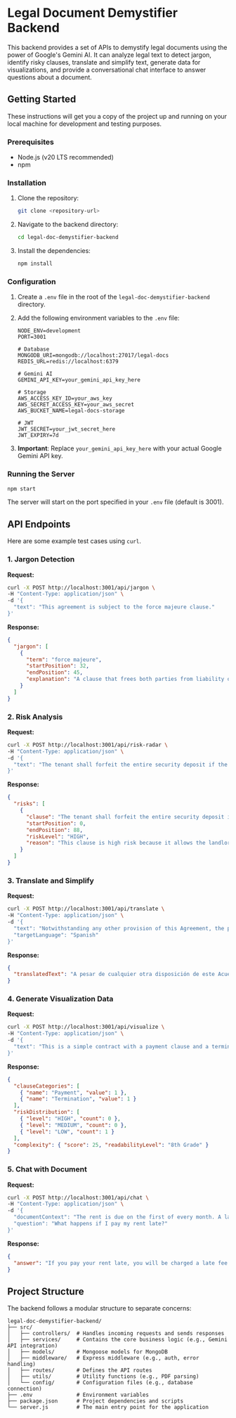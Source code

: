 # Legal Document Demystifier Backend

This backend provides a set of APIs to demystify legal documents using the power of Google's Gemini AI. It can analyze legal text to detect jargon, identify risky clauses, translate and simplify text, generate data for visualizations, and provide a conversational chat interface to answer questions about a document.

## Getting Started

These instructions will get you a copy of the project up and running on your local machine for development and testing purposes.

### Prerequisites

- Node.js (v20 LTS recommended)
- npm

### Installation

1. Clone the repository:
   ```sh
   git clone <repository-url>
   ```
2. Navigate to the backend directory:
   ```sh
   cd legal-doc-demystifier-backend
   ```
3. Install the dependencies:
   ```sh
   npm install
   ```

### Configuration

1. Create a `.env` file in the root of the `legal-doc-demystifier-backend` directory.
2. Add the following environment variables to the `.env` file:

   ```
   NODE_ENV=development
   PORT=3001

   # Database
   MONGODB_URI=mongodb://localhost:27017/legal-docs
   REDIS_URL=redis://localhost:6379

   # Gemini AI
   GEMINI_API_KEY=your_gemini_api_key_here

   # Storage
   AWS_ACCESS_KEY_ID=your_aws_key
   AWS_SECRET_ACCESS_KEY=your_aws_secret
   AWS_BUCKET_NAME=legal-docs-storage

   # JWT
   JWT_SECRET=your_jwt_secret_here
   JWT_EXPIRY=7d
   ```

3. **Important**: Replace `your_gemini_api_key_here` with your actual Google Gemini API key.

### Running the Server

```sh
npm start
```

The server will start on the port specified in your `.env` file (default is 3001).

## API Endpoints

Here are some example test cases using `curl`.

### 1. Jargon Detection

**Request:**

```sh
curl -X POST http://localhost:3001/api/jargon \
-H "Content-Type: application/json" \
-d '{
  "text": "This agreement is subject to the force majeure clause."
}'
```

**Response:**

```json
{
  "jargon": [
    {
      "term": "force majeure",
      "startPosition": 32,
      "endPosition": 45,
      "explanation": "A clause that frees both parties from liability or obligation when an extraordinary event or circumstance beyond their control occurs."
    }
  ]
}
```

### 2. Risk Analysis

**Request:**

```sh
curl -X POST http://localhost:3001/api/risk-radar \
-H "Content-Type: application/json" \
-d '{
  "text": "The tenant shall forfeit the entire security deposit if the lease is terminated early."
}'
```

**Response:**

```json
{
  "risks": [
    {
      "clause": "The tenant shall forfeit the entire security deposit if the lease is terminated early.",
      "startPosition": 0,
      "endPosition": 88,
      "riskLevel": "HIGH",
      "reason": "This clause is high risk because it allows the landlord to keep the entire security deposit without any conditions or exceptions."
    }
  ]
}
```

### 3. Translate and Simplify

**Request:**

```sh
curl -X POST http://localhost:3001/api/translate \
-H "Content-Type: application/json" \
-d '{
  "text": "Notwithstanding any other provision of this Agreement, the parties hereto agree to the following.",
  "targetLanguage": "Spanish"
}'
```

**Response:**

```json
{
  "translatedText": "A pesar de cualquier otra disposición de este Acuerdo, las partes acuerdan lo siguiente."
}
```

### 4. Generate Visualization Data

**Request:**

```sh
curl -X POST http://localhost:3001/api/visualize \
-H "Content-Type: application/json" \
-d '{
  "text": "This is a simple contract with a payment clause and a termination clause."
}'
```

**Response:**

```json
{
  "clauseCategories": [
    { "name": "Payment", "value": 1 },
    { "name": "Termination", "value": 1 }
  ],
  "riskDistribution": [
    { "level": "HIGH", "count": 0 },
    { "level": "MEDIUM", "count": 0 },
    { "level": "LOW", "count": 1 }
  ],
  "complexity": { "score": 25, "readabilityLevel": "8th Grade" }
}
```

### 5. Chat with Document

**Request:**

```sh
curl -X POST http://localhost:3001/api/chat \
-H "Content-Type: application/json" \
-d '{
  "documentContext": "The rent is due on the first of every month. A late fee of $50 will be charged if the rent is not paid by the fifth of the month.",
  "question": "What happens if I pay my rent late?"
}'
```

**Response:**

```json
{
  "answer": "If you pay your rent late, you will be charged a late fee of $50."
}
```

## Project Structure

The backend follows a modular structure to separate concerns:

```
legal-doc-demystifier-backend/
├── src/
│   ├── controllers/  # Handles incoming requests and sends responses
│   ├── services/     # Contains the core business logic (e.g., Gemini API integration)
│   ├── models/       # Mongoose models for MongoDB
│   ├── middleware/   # Express middleware (e.g., auth, error handling)
│   ├── routes/       # Defines the API routes
│   ├── utils/        # Utility functions (e.g., PDF parsing)
│   └── config/       # Configuration files (e.g., database connection)
├── .env              # Environment variables
├── package.json      # Project dependencies and scripts
└── server.js         # The main entry point for the application
```
